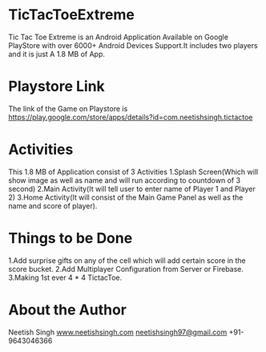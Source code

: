 # TicTacToeExtreme
Tic Tac Toe Extreme is an Android Application Available on Google PlayStore with over 6000+ Android Devices Support.It includes two players and it is just A 1.8 MB of App.
# Playstore Link
The link of the Game on Playstore is https://play.google.com/store/apps/details?id=com.neetishsingh.tictactoe

# Activities
This 1.8 MB of Application consist of 3 Activities
1.Splash Screen(Which will show image as well as name and will run according to countdown of 3 second)
2.Main Activity(It will tell user to enter name of Player 1 and Player 2)
3.Home Activity(It will consist of the Main Game Panel as well as the name and score of player).

# Things to be Done
1.Add surprise gifts on any of the cell which will add certain score in the score bucket.
2.Add Multiplayer Configuration from Server or Firebase.
3.Making 1st ever 4 * 4 TictacToe.

# About the Author
Neetish Singh
www.neetishsingh.com
neetishsingh97@gmail.com
+91-9643046366
